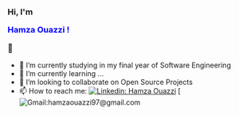 ### Hi, I'm <p style="color:blue;">Hamza Ouazzi !</p> 👋



- 🔭 I’m currently studying in my final year of Software Engineering
- 🌱 I’m currently learning ...
- 👯 I’m looking to collaborate on Open Source Projects
- 📫 How to reach me:
[![Linkedin: Hamza Ouazzi](https://img.shields.io/badge/-hamzaouazzi-blue?style=flat-square&logo=Linkedin&logoColor=white&link=https://www.linkedin.com/in/hamza-ouazzi-68b806172/)](https://www.linkedin.com/in/hamza-ouazzi-68b806172/)
[![Gmail:hamzaouazzi97@gmail.com](https://img.shields.io/badge/-hamzaouazzi97@gmail.com-D14836?&style=for-the-badge&logo=gmail&logoColor=white)

